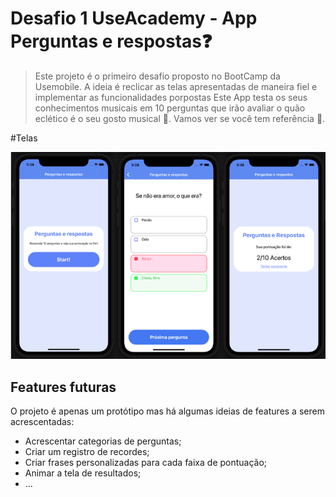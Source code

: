 # Desafio 1 UseAcademy - App Perguntas e respostas❓

> Este projeto é o primeiro desafio proposto no BootCamp da Usemobile. A ideia é reclicar as telas apresentadas de maneira fiel e implementar as funcionalidades porpostas
Este App testa os seus conhecimentos musicais em 10 perguntas que irão avaliar o quão eclético é o seu gosto musical 🎼. Vamos ver se você tem referência 🤔.

#Telas

![Alt text](https://github.com/fstufop/AppLove/blob/main/Screen%20Shot%202021-09-20%20at%2017.55.40.png)

## Features futuras

O projeto é apenas um protótipo mas há algumas ideias de features a serem acrescentadas:
 - Acrescentar categorias de perguntas;
 - Criar um registro de recordes;
 - Criar frases personalizadas para cada faixa de pontuação;
 - Animar a tela de resultados;
 - ...
